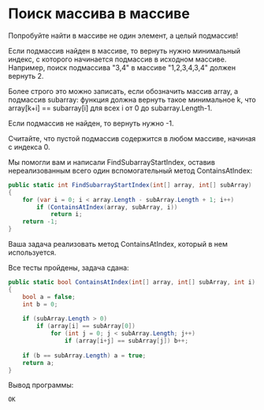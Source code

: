 # Поиск массива в массиве

Попробуйте найти в массиве не один элемент, а целый подмассив!

Если подмассив найден в массиве, то вернуть нужно минимальный индекс, с которого начинается подмассив в исходном массиве. Например, поиск подмассива "3,4" в массиве "1,2,3,4,3,4" должен вернуть 2.

Более строго это можно записать, если обозначить массив array, а подмассив subarray: функция должна вернуть такое минимальное k, что array[k+i] == subarray[i] для всех i от 0 до subarray.Length-1.

Если подмассив не найден, то вернуть нужно -1.

Считайте, что пустой подмассив содержится в любом массиве, начиная с индекса 0.

Мы помогли вам и написали FindSubarrayStartIndex, оставив нереализованным всего один вспомогательный метод ContainsAtIndex:

```cs
public static int FindSubarrayStartIndex(int[] array, int[] subArray)
{
    for (var i = 0; i < array.Length - subArray.Length + 1; i++)
        if (ContainsAtIndex(array, subArray, i))
            return i;
    return -1;
}
```

Ваша задача реализовать метод ContainsAtIndex, который в нем используется.

Все тесты пройдены, задача сдана:
```cs
public static bool ContainsAtIndex(int[] array, int[] subArray, int i)
{
    bool a = false;
    int b = 0;
    
    if (subArray.Length > 0)
        if (array[i] == subArray[0])
            for (int j = 0; j < subArray.Length; j++)
                if (array[i+j] == subArray[j]) b++;
    
    if (b == subArray.Length) a = true;
    return a;
}
```

Вывод программы:
```cs
OK
```